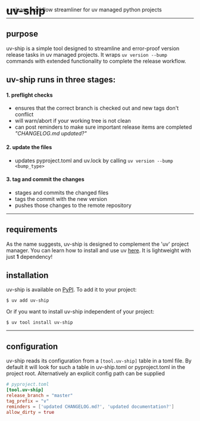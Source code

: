 # uv-ship
<span style="margin-top:-3rem; display:block;">a release workflow streamliner for uv managed python projects</span>
<!-- <br> -->

---

## purpose
uv-ship is a simple tool designed to streamline and error-proof version release tasks in uv managed projects.
It wraps `uv version --bump` commands with extended functionality to complete the release workflow.

## uv-ship runs in three stages:

#### 1. preflight checks
- ensures that the correct branch is checked out and new tags don't conflict
- will warn/abort if your working tree is not clean
- can post reminders to make sure important release items are completed
*"CHANGELOG.md updated?"*

#### 2. update the files
- updates pyproject.toml and uv.lock by calling `uv version --bump <bump_type>`

#### 3. tag and commit the changes

- stages and commits the changed files
- tags the commit with the new version
- pushes those changes to the remote repository

---

## requirements
As the name suggests, uv-ship is designed to complement the 'uv' project manager.
You can learn how to install and use uv [here](https://docs.astral.sh/uv/).
It is lightweight with just **1** dependency!

## installation
uv-ship is available on [PyPI](https://pypi.org/project/uv-ship/). To add it to your project:
```console
$ uv add uv-ship
```
Or if you want to install uv-ship independent of your project:
```console
$ uv tool install uv-ship
```
---

## configuration
uv-ship reads its configuration from a `[tool.uv-ship]` table in a toml file. By default it will look for such a table in uv-ship.toml or pyproject.toml in the project root.
Alternatively an explicit config path can be supplied

``` toml
# pyproject.toml
[tool.uv-ship]
release_branch = "master"
tag_prefix = "v"
reminders = ['updated CHANGELOG.md?', 'updated documentation?']
allow_dirty = true
```
